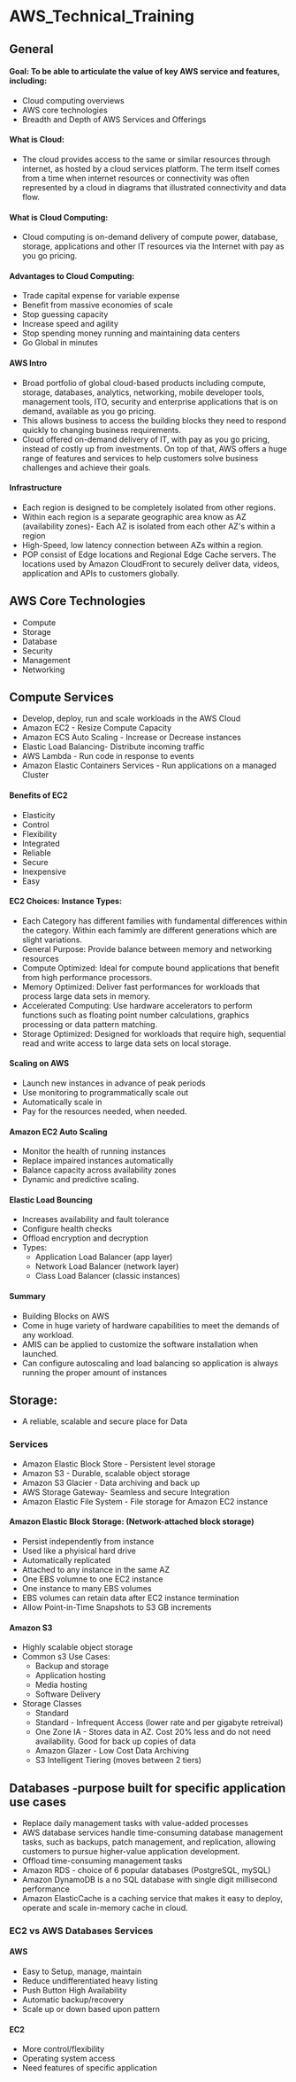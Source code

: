 # AWS_Technical_Training
## General

#### Goal: To be able to articulate the value of key AWS service and features, including:
- Cloud computing overviews
- AWS core technologies
- Breadth and Depth of AWS Services and Offerings
	
#### What is Cloud: 
- The cloud provides access to the same or similar resources through internet, as hosted by a cloud services platform.  The term itself comes from a time when internet resources or connectivity was often represented by a cloud in diagrams that illustrated connectivity and data flow.

#### What is Cloud Computing: 
- Cloud computing is on-demand delivery of compute power, database, storage, applications and other IT resources via the Internet with pay as you go pricing.
	
#### Advantages to Cloud Computing:
- Trade capital expense for variable expense
- Benefit from massive economies of scale
- Stop guessing capacity
- Increase speed and agility
- Stop spending money running and maintaining data centers
- Go Global in minutes 
	
#### AWS Intro
- Broad portfolio of global cloud-based products including compute, storage, databases, analytics, networking, mobile developer tools, management tools, ITO, security and enterprise applications that is on demand, available as you go pricing.
- This allows business to access the building blocks they need to respond quickly to changing business requirements.
- Cloud offered on-demand delivery of IT, with pay as you go pricing, instead of costly up from investments.  On top of that, AWS offers a huge range of features and services to help customers solve business challenges and achieve their goals.
	
#### Infrastructure
- Each region is designed to be completely isolated from other regions.  
- Within each region is a separate geographic area know as AZ (availability zones)- Each AZ is isolated from each other AZ's within a region
- High-Speed, low latency connection between AZs within a region.
- POP consist of Edge locations and Regional Edge Cache servers.  The locations used by Amazon CloudFront to securely deliver data, videos, application and APIs to customers globally.
	
## AWS Core Technologies
- Compute
- Storage
- Database
- Security
- Management
- Networking

## Compute Services
- Develop, deploy, run and scale workloads in the AWS Cloud
- Amazon EC2 - Resize Compute Capacity
- Amazon ECS Auto Scaling - Increase or Decrease instances
- Elastic Load Balancing- Distribute incoming traffic
- AWS Lambda - Run code in response to events
- Amazon Elastic Containers Services - Run applications on a managed Cluster
	
#### Benefits of EC2
- Elasticity
- Control
- Flexibility
- Integrated
- Reliable
- Secure
- Inexpensive 
- Easy 
	
#### EC2 Choices: Instance Types:
- Each Category has different families with fundamental differences within the category.  Within each famimly are different generations which are slight variations. 
- General Purpose: Provide balance between memory and networking resources
- Compute Optimized: Ideal for compute bound applications that benefit from high performance processors.
- Memory Optimized: Deliver fast performances for workloads that process large data sets in memory.
- Accelerated Computing: Use hardware accelerators to perform functions such as floating point number calculations, graphics processing or data pattern matching.
- Storage Optimized: Designed for workloads that require high, sequential read and write access to large data sets on local storage.

#### Scaling on AWS
- Launch new instances in advance of peak periods
- Use monitoring to programmatically scale out 
- Automatically scale in
- Pay for the resources needed, when needed.

#### Amazon EC2 Auto Scaling
- Monitor the health of running instances
- Replace impaired instances automatically
- Balance capacity across availability zones
- Dynamic and predictive scaling.

#### Elastic Load Bouncing
- Increases availability and fault tolerance	
- Configure health checks
- Offload encryption and decryption
- Types:
	- Application Load Balancer (app layer)
	- Network Load Balancer (network layer)
	- Class Load Balancer (classic instances)

#### Summary
- Building Blocks on AWS
- Come in huge variety of hardware capabilities to meet the demands of any workload.
- AMIS can be applied to customize the software installation when launched.
- Can configure autoscaling and load balancing so application is always running the proper amount of instances
	
## Storage:
- A reliable, scalable and secure place for Data

### Services
- Amazon Elastic Block Store - Persistent level storage
- Amazon S3 - Durable, scalable object storage
- Amazon S3 Glacier - Data archiving and back up 
- AWS Storage Gateway- Seamless and secure Integration
- Amazon Elastic File System - File storage for Amazon EC2 instance

#### Amazon Elastic Block Storage: (Network-attached block storage)
- Persist independently from instance
- Used like a phyisical hard drive
- Automatically replicated
- Attached to any instance in the same AZ
- One EBS volumne to one EC2 instance
- One instance to many EBS volumes
- EBS volumes can retain data after EC2 instance termination
- Allow Point-in-Time Snapshots to S3 GB increments

#### Amazon S3
- Highly scalable object storage
- Common s3 Use Cases:
	- Backup and storage 
	- Application hosting
	- Media hosting
	- Software Delivery
- Storage Classes
	- Standard 
	- Standard - Infrequent Access (lower rate and per gigabyte retreival)
	- One Zone IA - Stores data in AZ.  Cost 20% less and do not need availability.  Good for back up copies of data
	- Amazon Glazer - Low Cost Data Archiving
	- S3 Intelligent Tiering (moves between 2 tiers)


## Databases -purpose built for specific application use cases 
- Replace daily management tasks with value-added processes
- AWS database services handle time-consuming database management tasks, such as backups, patch management, and replication, allowing customers to pursue higher-value application development.
- Offload time-consuming management tasks
- Amazon RDS - choice of 6 popular databases (PostgreSQL, mySQL)
- Amazon DynamoDB is a no SQL database with single digit millisecond performance
- Amazon ElasticCache is a caching service that makes it easy to deploy, operate and scale in-memory cache in cloud.

### EC2 vs AWS Databases Services
#### AWS
- Easy to Setup, manage, maintain
- Reduce undifferentiated heavy listing
- Push Button High Availability
- Automatic backup/recovery
- Scale up or down based upon pattern

#### EC2
- More control/flexibility
- Operating system access
- Need features of specific application
